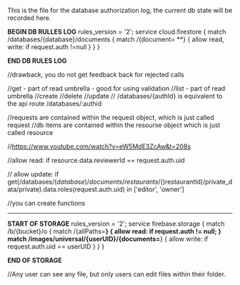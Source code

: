 This is the file for the database authorization log, the current db state will be recorded here.

**BEGIN DB RULLES LOG**
rules_version = '2';
service cloud.firestore {
match /databases/{database}/documents {
match /{document= \*\*} {
allow read, write: if request.auth !=null
}
}
}

**END DB RULES LOG**

//drawback, you do not get feedback back for rejected calls

//get - part of read umbrella - good for using validation
//list - part of read umbrella
//create
//delete
//update
// /databases/{authId} is equivalent to the api route /databases/:authid

//requests are contained within the request object, which is just called request
//db items are contained within the resourse object which is just called resource

//https://www.youtube.com/watch?v=eW5MdE3ZcAw&t=208s

//allow read: if resource.data.reviewerId == request.auth.uid

// allow update: if get(/databases/$(database)/documents/restaurants/$()restaurantId)/private_data/private).data.roles(request.auth.uid) in ['editor', 'owner']

//you can create functions

---

**START OF STORAGE**
rules_version = '2';
service firebase.storage {
match /b/{bucket}/o {
match /{allPaths=**} {
allow read: if request.auth != null;
}
match /images/universal/{userUID}/{documents=**} {
allow write: if request.auth.uid == userUID
}
}
}

**END OF STORAGE**

//Any user can see any file, but only users can edit files within their folder.

